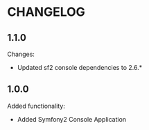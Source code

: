 CHANGELOG
=========

1.1.0
-----

Changes:

 * Updated sf2 console dependencies to 2.6.*

1.0.0
-----

Added functionality:

 * Added Symfony2 Console Application
